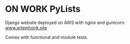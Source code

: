 # ON WORK PyLists
Django website deployed on AWS with nginx and gunicorn: www.artemhorik.site

Comes with functional and module tests.
